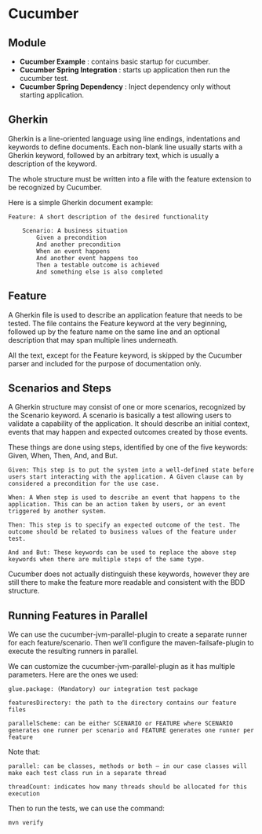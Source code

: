 # Cucumber

## Module
- **Cucumber Example** : contains basic startup for cucumber.
- **Cucumber Spring Integration** : starts up application then run the cucumber test.
- **Cucumber Spring Dependency** : Inject dependency only without starting application.

## Gherkin
   Gherkin is a line-oriented language using line endings, indentations and keywords to define documents. Each non-blank line usually starts with a Gherkin keyword, followed by an arbitrary text, which is usually a description of the keyword.
   
   The whole structure must be written into a file with the feature extension to be recognized by Cucumber.
   
   Here is a simple Gherkin document example:
   
```gherkin
Feature: A short description of the desired functionality

    Scenario: A business situation
        Given a precondition
        And another precondition
        When an event happens
        And another event happens too
        Then a testable outcome is achieved
        And something else is also completed
```

## Feature
A Gherkin file is used to describe an application feature that needs to be tested. The file contains the Feature keyword at the very beginning, followed up by the feature name on the same line and an optional description that may span multiple lines underneath.

All the text, except for the Feature keyword, is skipped by the Cucumber parser and included for the purpose of documentation only.

## Scenarios and Steps
A Gherkin structure may consist of one or more scenarios, recognized by the Scenario keyword. A scenario is basically a test allowing users to validate a capability of the application. It should describe an initial context, events that may happen and expected outcomes created by those events.

These things are done using steps, identified by one of the five keywords: Given, When, Then, And, and But.
```
Given: This step is to put the system into a well-defined state before users start interacting with the application. A Given clause can by considered a precondition for the use case.

When: A When step is used to describe an event that happens to the application. This can be an action taken by users, or an event triggered by another system.

Then: This step is to specify an expected outcome of the test. The outcome should be related to business values of the feature under test.

And and But: These keywords can be used to replace the above step keywords when there are multiple steps of the same type.

```
Cucumber does not actually distinguish these keywords, however they are still there to make the feature more readable and consistent with the BDD structure.

## Running Features in Parallel

We can use the cucumber-jvm-parallel-plugin to create a separate runner for each feature/scenario. Then we’ll configure the maven-failsafe-plugin to execute the resulting runners in parallel.

We can customize the cucumber-jvm-parallel-plugin as it has multiple parameters. Here are the ones we used:
```
glue.package: (Mandatory) our integration test package

featuresDirectory: the path to the directory contains our feature files

parallelScheme: can be either SCENARIO or FEATURE where SCENARIO generates one runner per scenario and FEATURE generates one runner per feature
```

Note that:
```
parallel: can be classes, methods or both – in our case classes will make each test class run in a separate thread

threadCount: indicates how many threads should be allocated for this execution
```

Then to run the tests, we can use the command:
```
mvn verify
```